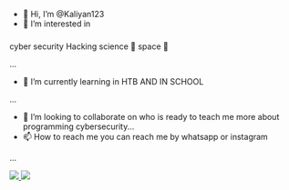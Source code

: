 - 👋 Hi, I’m @Kaliyan123
- 👀 I’m interested in <h5>

cyber security Hacking science 🧪 space 🚀

 ...
- 🌱 I’m currently learning in HTB AND IN SCHOOL 
 
...
- 💞️ I’m looking to collaborate on who is ready to teach me more about programming cybersecurity...
- 📫 How to reach me you can reach me by whatsapp or instagram

 ...
  

<a href="http://wa.me/919526761556" target="blank"><img src="https://img.shields.io/badge/kaliyan-ANANDHU25D366?style=for-the-badge&logo=whatsapp&logoColor=white" />
<a href="https://instagram.com/devil_kaliyan_" target="_blank"> <img src="https://img.shields.io/badge/-Instagram-%23E4405F?style=for-the-badge&logo=instagram&logoColor=yellow" target="_blank"></a>


<!---
Kaliyan123/Kaliyan123 is a ✨ special ✨ repository because its `README.md` (this file) appears on your GitHub profile.
You can click the Preview link to take a look at your changes.
--->
